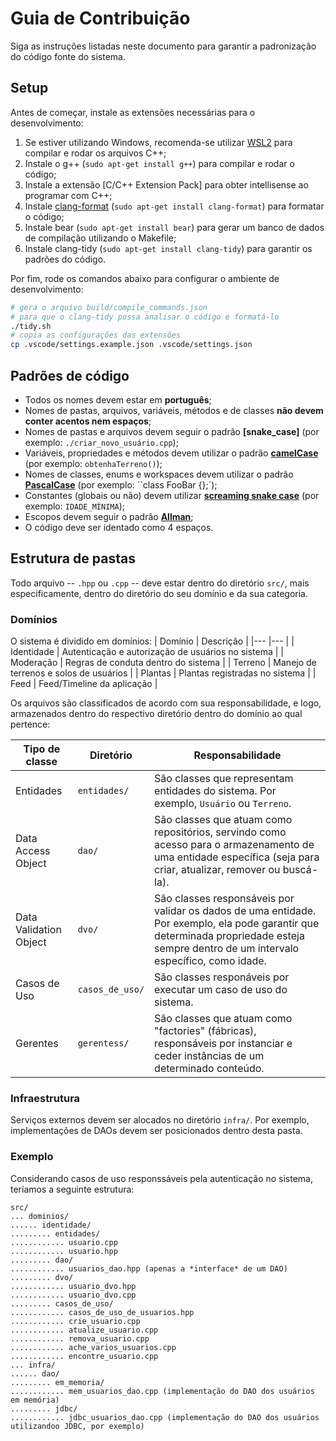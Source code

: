 # Guia de Contribuição

Siga as instruções listadas neste documento para garantir a padronização do código fonte do sistema.

## Setup
Antes de começar, instale as extensões necessárias para o desenvolvimento:  
1. Se estiver utilizando Windows, recomenda-se utilizar [WSL2] para compilar e rodar os arquivos C++;
2. Instale o g++ (`sudo apt-get install g++`) para compilar e rodar o código;
3. Instale a extensão [C/C++ Extension Pack] para obter intellisense ao programar com C++;
4. Instale [clang-format] (`sudo apt-get install clang-format`) para formatar o código;
5. Instale bear (`sudo apt-get install bear`) para gerar um banco de dados de compilação utilizando o Makefile;
6. Instale clang-tidy (`sudo apt-get install clang-tidy`) para garantir os padrões do código.

Por fim, rode os comandos abaixo para configurar o ambiente de desenvolvimento:
```bash
# gera o arquivo build/compile_commands.json
# para que o clang-tidy possa analisar o código e formatá-lo
./tidy.sh
# copia as configurações das extensões
cp .vscode/settings.example.json .vscode/settings.json
```

[WSL2]: https://learn.microsoft.com/pt-br/windows/wsl/install
[C/C++ Extension `Pack]: https://marketplace.visualstudio.com/items?itemName=ms-vscode.cpptools-extension-pack
[clang-format]: https://terminalroot.com.br/2023/07/formate-seu-codigo-com-clang-format.html

## Padrões de código
- Todos os nomes devem estar em **português**;
- Nomes de pastas, arquivos, variáveis, métodos e de classes **não devem conter acentos nem espaços**;
- Nomes de pastas e arquivos devem seguir o padrão **[snake_case]** (por exemplo: `./criar_novo_usuário.cpp`);
- Variáveis, propriedades e métodos devem utilizar o padrão **[camelCase]** (por exemplo: `obtenhaTerreno()`);
- Nomes de classes, enums e workspaces devem utilizar o padrão **[PascalCase]** (por exemplo: ``class FooBar {};`);
- Constantes (globais ou não) devem utilizar **[screaming snake case]** (por exemplo: `IDADE_MÍNIMA`);
- Escopos devem seguir o padrão **[Allman]**;
- O código deve ser identado como 4 espaços.


[snake case]: https://www.alura.com.br/artigos/convencoes-nomenclatura-camel-pascal-kebab-snake-case#tabela
[screaming snake case]: https://www.alura.com.br/artigos/convencoes-nomenclatura-camel-pascal-kebab-snake-case#tabela
[Allman]: https://en.wikipedia.org/wiki/Indentation_style#Allman_style
[camelCase]: https://www.alura.com.br/artigos/convencoes-nomenclatura-camel-pascal-kebab-snake-case#tabela
[PascalCase]: https://www.alura.com.br/artigos/convencoes-nomenclatura-camel-pascal-kebab-snake-case#tabela

## Estrutura de pastas
Todo arquivo -- `.hpp` ou `.cpp` -- deve estar dentro do diretório `src/`, mais especificamente, dentro
do diretório do seu domínio e da sua categoria.

### Domínios

O sistema é dividido em domínios:
| Domínio       | Descrição                                         |
|---            |---                                                |
| Identidade    | Autenticação e autorização de usuários no sistema |
| Moderação     | Regras de conduta dentro do sistema               |
| Terreno       | Manejo de terrenos e solos de usuários            |
| Plantas       | Plantas registradas no sistema                    |
| Feed          | Feed/Timeline da aplicação                        |

Os arquivos são classificados de acordo com sua responsabilidade, e logo, armazenados dentro do respectivo
diretório dentro do domínio ao qual pertence:

| Tipo de classe    | Diretório | Responsabilidade  |
| ---               | ---       | ---               |
| Entidades                 | `entidades/`      | São classes que representam entidades do sistema. Por exemplo, `Usuário` ou `Terreno`. |
| Data Access Object        | `dao/`            | São classes que atuam como repositórios, servindo como acesso para o armazenamento de uma entidade específica (seja para criar, atualizar, remover ou buscá-la).   |
| Data Validation Object    | `dvo/`            | São classes responsáveis por validar os dados de uma entidade. Por exemplo, ela pode garantir que determinada propriedade esteja sempre dentro de um intervalo específico, como idade. |
| Casos de Uso              | `casos_de_uso/`   | São classes responáveis por executar um caso de uso do sistema. |
| Gerentes                  | `gerentess/`      | São classes que atuam como "factories" (fábricas), responsáveis por instanciar e ceder instâncias de um determinado conteúdo. |

### Infraestrutura
Serviços externos devem ser alocados no diretório `infra/`. Por exemplo, implementações de DAOs devem ser
posicionados dentro desta pasta.

### Exemplo
Considerando casos de uso responssáveis pela autenticação no sistema, teríamos a seguinte estrutura:
```plain
src/
... dominios/
...... identidade/
......... entidades/
............ usuario.cpp
............ usuario.hpp
......... dao/
............ usuarios_dao.hpp (apenas a *interface* de um DAO)
......... dvo/
............ usuario_dvo.hpp
............ usuario_dvo.cpp
......... casos_de_uso/
............ casos_de_uso_de_usuarios.hpp
............ crie_usuario.cpp
............ atualize_usuario.cpp
............ remova_usuario.cpp
............ ache_varios_usuarios.cpp
............ encontre_usuario.cpp
... infra/
...... dao/
......... em_memoria/
............ mem_usuarios_dao.cpp (implementação do DAO dos usuários em memória)
......... jdbc/
............ jdbc_usuarios_dao.cpp (implementação do DAO dos usuários utilizandoo JDBC, por exemplo)
```

